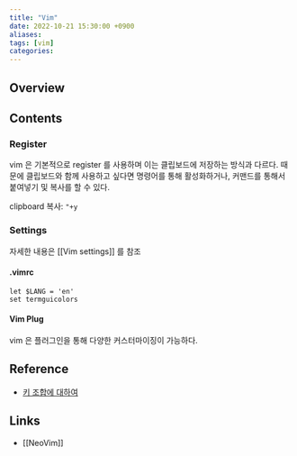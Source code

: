 ```yaml
---
title: "Vim"
date: 2022-10-21 15:30:00 +0900
aliases: 
tags: [vim]
categories: 
---
```


## Overview

## Contents

### Register

vim 은 기본적으로 register 를 사용하며 이는 클립보드에 저장하는 방식과 다르다. 때문에 클립보드와 함께 사용하고 싶다면 명령어를 통해 활성화하거나, 커맨드를 통해서 붙여넣기 및 복사를 할 수 있다.

clipboard 복사: `"+y`

### Settings

자세한 내용은 [[Vim settings]] 를 참조

#### .vimrc

```
let $LANG = 'en'
set termguicolors
```

#### Vim Plug

vim 은 플러그인을 통해 다양한 커스터마이징이 가능하다.

## Reference

- [키 조합에 대하여](https://github.com/johngrib/simple_vim_guide/blob/master/md/keys_basic.md)

## Links

- [[NeoVim]]
